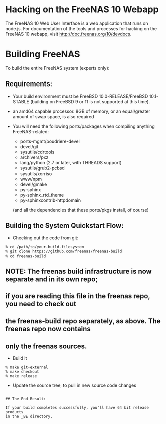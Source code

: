 # Hacking on the FreeNAS 10 Webapp

The FreeNAS 10 Web User Interface is a web application that runs on node.js.
For documentation of the tools and processes for hacking on the FreeNAS 10
webapp, visit http://doc.freenas.org/10/devdocs.

# Building FreeNAS

To build the entire FreeNAS system (experts only):

## Requirements:

* Your build environment must be FreeBSD 10.0-RELEASE/FreeBSD 10.1-STABLE (building on
  FreeBSD 9 or 11 is not supported at this time).

* an amd64 capable processor.  8GB of memory, or an equal/greater amount
  of swap space, is also required

* You will need the following ports/packages when compiling anything
  FreeNAS-related:
  * ports-mgmt/poudriere-devel
  * devel/git
  * sysutils/cdrtools
  * archivers/pxz
  * lang/python (2.7 or later, with THREADS support)
  * sysutils/grub2-pcbsd
  * sysutils/xorriso
  * www/npm
  * devel/gmake
  * py-sphinx
  * py-sphinx_rtd_theme
  * py-sphinxcontrib-httpdomain

  (and all the dependencies that these ports/pkgs install, of course)

## Building the System Quickstart Flow:

* Checking out the code from git:

```
% cd /path/to/your-build-filesystem
% git clone https://github.com/freenas/freenas-build
% cd freenas-build
```

## NOTE:  The freenas build infrastructure is now separate and in its own repo;
## if you are reading this file in the freenas repo, you need to check out
## the freenas-build repo separately, as above.  The freenas repo now contains
## only the freenas sources.

* Build it

```
% make git-external
% make checkout
% make release
```

* Update the source tree, to pull in new source code changes

```

## The End Result:

If your build completes successfully, you'll have 64 bit release products
in the _BE directory.
